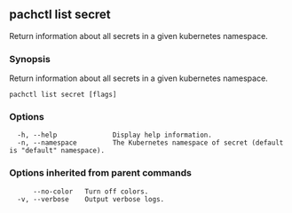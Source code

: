 ## pachctl list secret

Return information about all secrets in a given kubernetes namespace.

### Synopsis

Return information about all secrets in a given kubernetes namespace.

```
pachctl list secret [flags]
```

### Options

```
  -h, --help              Display help information.
  -n, --namespace         The Kubernetes namespace of secret (default is "default" namespace).
```

### Options inherited from parent commands

```
      --no-color   Turn off colors.
  -v, --verbose    Output verbose logs.
